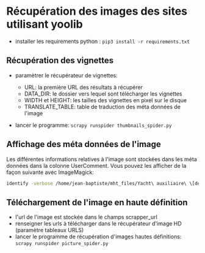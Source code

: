 # Récupération des images des sites utilisant yoolib

* installer les requirements python : `pip3 install -r requirements.txt`

## Récupération des vignettes

* paramètrer le récupérateur de vignettes:
    * URL: la première URL des résultats à récupérer
    * DATA_DIR: le dossier vers lequel sont télécharger les vignettes
    * WIDTH et HEIGHT: les tailles des vignettes en pixel sur le disque
    * TRANSLATE_TABLE: table de traduction des méta données de l'image
    
* lancer le programme: `scrapy runspider thumbnails_spider.py`

## Affichage des méta données de l'image

Les différentes informations relatives à l'image sont stockées dans les méta données dans la colonne UserComment.
Vous pouvez les afficher de la façon suivante avec ImageMagick:

```bash
identify -verbose /home/jean-baptiste/mht_files/Yacht\ auxiliaire\ \[de\ 10\,5\ mètres\]..jpeg | grep "exif:"
```

## Téléchargement de l'image en haute définition

* l'url de l'image est stockée dans le champs scrapper_url
* renseigner les urls à télécharger dans le récupérateur d'image HD (paramètre tableaux URLS)
* lancer le programme de récupération d'images hautes définitions: `scrapy runspider picture_spider.py`
